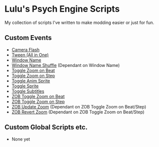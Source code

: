 # Lulu's Psych Engine Scripts
My collection of scripts I've written to make modding easier or just for fun.

## Custom Events
* [Camera Flash](custom_events/Camera%20Flash.lua)
* [Tween (All in One)](custom_events/Tween%20%28All%20in%20One%29.lua)
* [Window Name](custom_events/Window%20Name.lua)
* [Window Name Shuffle](custom_events/Window%20Name%20Shuffle.txt) (Dependant on Window Name)
* [Toggle Zoom on Beat](custom_events/Toggle%20Zoom%20on%20Beat.lua)
* [Toggle Zoom on Step](custom_events/Toggle%20Zoom%20on%20Step.lua)
* [Toggle Anim Sprite](custom_events/Toggle%20Anim%20Sprite.lua)
* [Toggle Sprite](custom_events/Toggle%20Sprite.lua)
* [Toggle Subtitles](custom_events/Toggle%20Subtitles.lua)
* [ZOB Toggle Zoom on Beat](custom_events/ZOB%20Toggle%20Zoom%20on%20Beat.lua)
* [ZOB Toggle Zoom on Step](custom_events/ZOB%20Toggle%20Zoom%20on%20Step.lua)
* [ZOB Update Zoom](custom_events/ZOB%20Update%20Zoom.txt) (Dependant on ZOB Toggle Zoom on Beat/Step)
* [ZOB Revert Zoom](custom_events/ZOB%20Revert%20Zoom.txt) (Dependant on ZOB Toggle Zoom on Beat/Step)

## Custom Global Scripts etc.
* None yet
